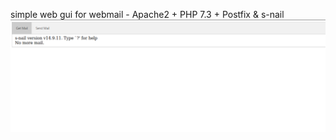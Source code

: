 simple web gui for webmail - Apache2 + PHP 7.3 + Postfix & s-nail
![alt text](example.png "example Text")
